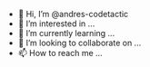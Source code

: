 - 👋 Hi, I’m @andres-codetactic
- 👀 I’m interested in ...
- 🌱 I’m currently learning ...
- 💞️ I’m looking to collaborate on ...
- 📫 How to reach me ...

<!---
andres-codetactic/andres-codetactic is a ✨ special ✨ repository because its `README.md` (this file) appears on your GitHub profile.
You can click the Preview link to take a look at your changes.
--->
